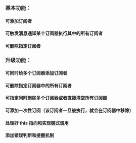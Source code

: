 ### 基本功能：

#### 可添加订阅者
#### 可触发消息通知某个订阅器执行其中的所有订阅者
#### 可删除指定订阅者

### 升级功能：

#### 可同时给多个订阅器添加订阅者
#### 可删除指定订阅器中的所有订阅者
#### 可指定同时删除多个订阅器或者直接清空所有订阅器
#### 可添加一次性订阅（该订阅者一旦被执行，就会在订阅器中移除）
#### 处理好 this 指向和实现链式调用
#### 添加错误判断和提醒机制